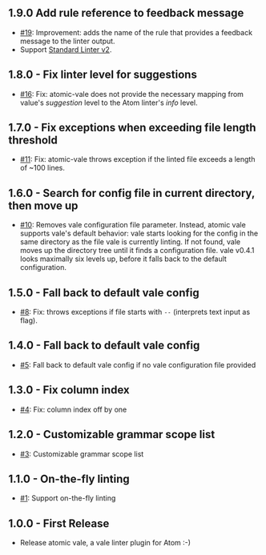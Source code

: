 ## 1.9.0 Add rule reference to feedback message
* [#19](https://github.com/TimKam/atomic-vale/pull/19/): Improvement: adds the name of the rule that provides a feedback message to the linter output.
* Support [Standard Linter v2](https://steelbrain.me/linter/examples/standard-linter-v2.html).
## 1.8.0 - Fix linter level for suggestions
* [#16](https://github.com/TimKam/atomic-vale/pull/16): Fix: atomic-vale does not provide the necessary mapping from value's *suggestion* level to the Atom linter's *info* level.
## 1.7.0 - Fix exceptions when exceeding file length threshold
* [#11](https://github.com/TimKam/atomic-vale/issues/11): Fix: atomic-vale throws exception if the linted file exceeds a length of ~100 lines.
## 1.6.0 - Search for config file in current directory, then move up
* [#10](https://github.com/TimKam/atomic-vale/issues/10): Removes vale configuration file parameter. Instead, atomic vale supports vale's default behavior: vale starts looking for the config in the same directory as the file vale is currently linting. If not found, vale moves up the directory tree until it finds a configuration file. vale v0.4.1 looks maximally six levels up, before it falls back to the default configuration.
## 1.5.0 - Fall back to default vale config
* [#8](https://github.com/TimKam/atomic-vale/issues/8): Fix: throws exceptions if file starts with `--` (interprets text input as flag).
## 1.4.0 - Fall back to default vale config
* [#5](https://github.com/TimKam/atomic-vale/issues/5): Fall back to default vale config if no vale configuration file provided
## 1.3.0 - Fix column index
* [#4](https://github.com/TimKam/atomic-vale/issues/4): Fix: column index off by one
## 1.2.0 - Customizable grammar scope list
* [#3](https://github.com/TimKam/atomic-vale/issues/3): Customizable grammar scope list
## 1.1.0 - On-the-fly linting
* [#1](https://github.com/TimKam/atomic-vale/issues/1): Support on-the-fly linting
## 1.0.0 - First Release
* Release atomic vale, a vale linter plugin for Atom :-)
